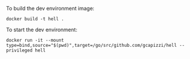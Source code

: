 To build the dev environment image:

```
docker build -t hell .
```

To start the dev environment:

```
docker run -it --mount type=bind,source="$(pwd)",target=/go/src/github.com/gcapizzi/hell --privileged hell
```

